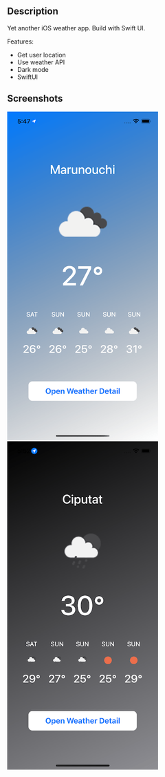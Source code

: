 ## Description

Yet another iOS weather app. Build with Swift UI.

Features:
- Get user location
- Use weather API
- Dark mode
- SwiftUI

## Screenshots

![day-mode](/images/day-mode.png)
![night-mode](/images/night-mode.png)
